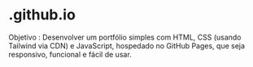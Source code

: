 # .github.io
Objetivo : Desenvolver um portfólio simples com HTML, CSS (usando Tailwind via CDN) e JavaScript, hospedado no GitHub Pages, que seja responsivo, funcional e fácil de usar.
